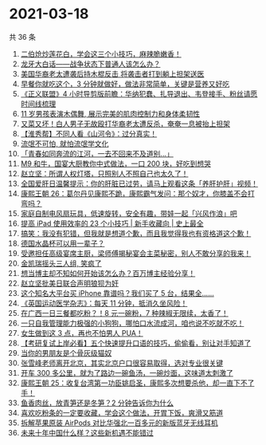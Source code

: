 # 2021-03-18

共 36 条

<!-- BEGIN ZHIHUVIDEO -->
<!-- 最后更新时间 Thu Mar 18 2021 23:06:57 GMT+0800 (China Standard Time) -->
1. [二伯炝炒莲花白，学会这三个小技巧，麻辣脆嫩香！](https://www.zhihu.com/zvideo/1355937632350826496)
1. [龙牙大白话——战争状态下普通人该怎么办？](https://www.zhihu.com/zvideo/1355878317560549376)
1. [美国华裔老太遭袭后持木棍反击 将袭击者打到躺上担架送医](https://www.zhihu.com/zvideo/1355915770652774400)
1. [早餐你就吃这个，3 分钟就做好，做法非常简单，关键是营养又好吃](https://www.zhihu.com/zvideo/1355812750212304896)
1. [《正义联盟》4 小时导剪版前瞻：华纳犯蠢、扎导退出、韦登接手、粉丝请愿时间线梳理](https://www.zhihu.com/zvideo/1355511391181373440)
1. [11 岁男孩表演木偶舞, 展示完美的肌肉控制力和身体柔韧性](https://www.zhihu.com/zvideo/1355908927918325760)
1. [又菜又坏！白人男子无故殴打华裔老太遭反杀，奄奄一息被抬上担架](https://www.zhihu.com/zvideo/1355853933756137472)
1. [【淮秀帮】不同人看《山河令》：过分真实！](https://www.zhihu.com/zvideo/1355571457951453184)
1. [流氓不可怕, 就怕流氓学文化](https://www.zhihu.com/zvideo/1355548728275800064)
1. [「青春如同奔流的江河，一去不回来不及道别…」](https://www.zhihu.com/zvideo/1355841773571334144)
1. [M9 和牛，国宴大厨教你中式做法，一口 200 块，好吃到想哭](https://www.zhihu.com/zvideo/1355483649618407424)
1. [赵立坚：所谓人权灯塔，只照别人不照自己也太久了！](https://www.zhihu.com/zvideo/1355925841541574656)
1. [全国爱肝日温馨提示：你的肝脏已过劳，请马上观看这条「养肝护肝」视频！](https://www.zhihu.com/zvideo/1355839309325438976)
1. [康熙王朝 26：葛尔丹见康熙不跪，康熙霸气发问：那个奴才，你膝盖不会打弯吗？](https://www.zhihu.com/zvideo/1355896043574431745)
1. [家庭自制电风扇玩具，低速旋转，安全有趣，带娃一起「兴风作浪」吧](https://www.zhihu.com/zvideo/1355858798129750016)
1. [提高 iPad 使用效率的 23 个小技巧 | 新手收藏向 | 史上最全](https://www.zhihu.com/zvideo/1355271425306038272)
1. [搞笑：我没有犯错，但我就是想道个歉，而且我觉得我也有资格道这个歉！](https://www.zhihu.com/zvideo/1355590461206269952)
1. [德国水晶杯可以用一辈子？](https://www.zhihu.com/zvideo/1355572419747356673)
1. [受邀担任高级宴席主厨，梁师傅揭秘宴会主菜秘密，别人不敢分享的我来！](https://www.zhihu.com/zvideo/1355602056435159040)
1. [金凯瑞摇头三人组, 笑疯了](https://www.zhihu.com/zvideo/1355207892103049216)
1. [想当博主却不知如何开始该怎么办？百万博主经验分享！](https://www.zhihu.com/zvideo/1355589473682604033)
1. [赵立坚批美日联合声明狼狈为奸](https://www.zhihu.com/zvideo/1355580800809816065)
1. [这个知名大平台买 iPhone 靠谱吗？我们买了 5 台，结果全......](https://www.zhihu.com/zvideo/1355110602801676288)
1. [《英国运动医学杂志》：每天 11 分钟，抵消久坐风险！](https://www.zhihu.com/zvideo/1355808521703821312)
1. [在广西一日三餐都吃粉？！8 元一碗粉，7 种辣椒无限续，太香了！](https://www.zhihu.com/zvideo/1354880994072334336)
1. [一只自我管理能力极强的小狗狗，哪怕口水流成河，咱也说不吃就不吃！](https://www.zhihu.com/zvideo/1355614073082646528)
1. [女生做到这 3 点，再也不怕男人 PUA！](https://www.zhihu.com/zvideo/1355624344589062144)
1. [【考研复试上岸必看】五个快速提升口语的技巧，偷偷看，别让对手知道了](https://www.zhihu.com/zvideo/1355464008678461440)
1. [当你的男朋友是个骨灰级猫奴](https://www.zhihu.com/zvideo/1355226444927254528)
1. [张雪峰老师离开北京，其实北京户口很容易取得，选对专业很关键](https://www.zhihu.com/zvideo/1355481880939065344)
1. [开车 300 多公里，就为了路边一碗鱼汤，一碗炒面，这味道太刺激了](https://www.zhihu.com/zvideo/1354910796892368896)
1. [康熙王朝 25：收复台湾第一功臣姚启圣，康熙多次想要杀他，却一直下不了手！](https://www.zhihu.com/zvideo/1355571284517076992)
1. [鱼香肉丝，放青笋还是冬笋？2 分钟告诉你为什么](https://www.zhihu.com/zvideo/1355546366463037440)
1. [喜欢吃粉条的一定要收藏，学会这个做法，开胃下饭，爽滑又筋道](https://www.zhihu.com/zvideo/1355444247483678720)
1. [拆解苹果原装 AirPods 对比华强北一百多元的新版蓝牙无线耳机](https://www.zhihu.com/zvideo/1355521768334024704)
1. [未来十年中国什么样？这些新机遇不能错过](https://www.zhihu.com/zvideo/1355232285378232320)
<!-- END ZHIHUVIDEO -->
